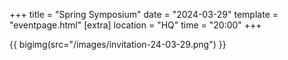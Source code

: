+++
title = "Spring Symposium"
date = "2024-03-29"
template = "eventpage.html"
[extra]
location = "HQ"
time = "20:00"
+++

{{ bigimg(src="/images/invitation-24-03-29.png") }}

